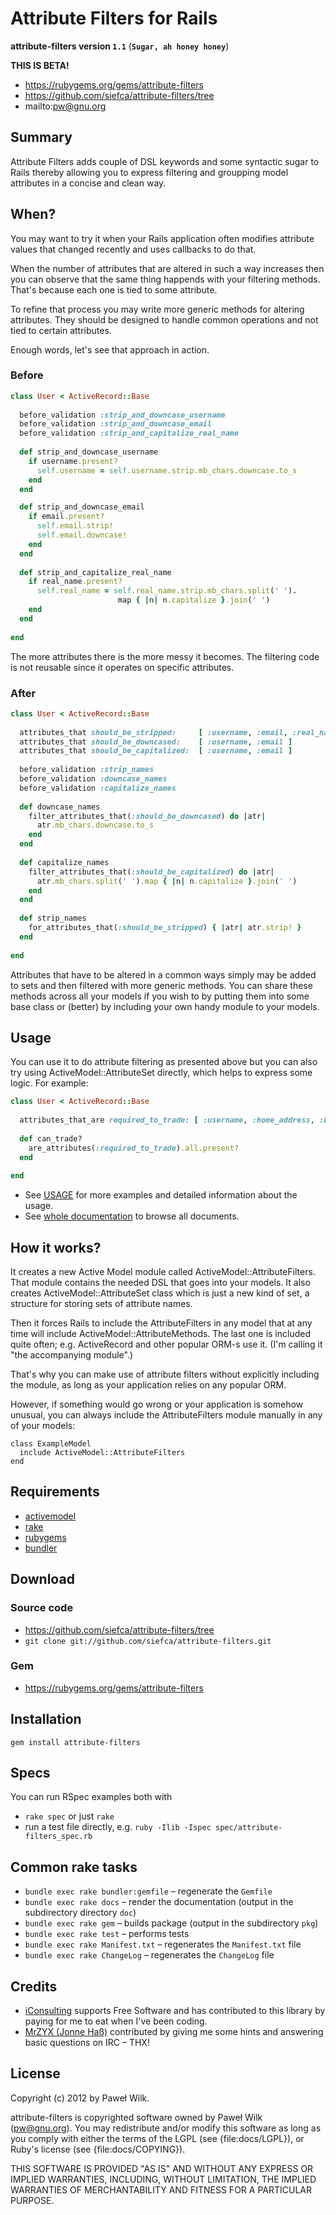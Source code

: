Attribute Filters for Rails
===========================

**attribute-filters version `1.1`** (**`Sugar, ah honey honey`**)

**THIS IS BETA!**

* https://rubygems.org/gems/attribute-filters
* https://github.com/siefca/attribute-filters/tree
* mailto:pw@gnu.org


Summary
-------

Attribute Filters adds couple of DSL keywords and some syntactic sugar
to Rails thereby allowing you to express filtering and groupping
model attributes in a concise and clean way.

When?
-----

You may want to try it when your Rails application often modifies
attribute values that changed recently and uses callbacks to do that.

When the number of attributes that are altered in such a way increases
then you can observe that the same thing happends with your filtering
methods. That's because each one is tied to some attribute.

To refine that process you may write more generic methods
for altering attributes. They should be designed to handle
common operations and not tied to certain attributes.

Enough words, let's see that approach in action.

### Before ###

```ruby
class User < ActiveRecord::Base
  
  before_validation :strip_and_downcase_username
  before_validation :strip_and_downcase_email
  before_validation :strip_and_capitalize_real_name
  
  def strip_and_downcase_username
    if username.present?
      self.username = self.username.strip.mb_chars.downcase.to_s
    end
  end

  def strip_and_downcase_email
    if email.present?
      self.email.strip!
      self.email.downcase!
    end
  end
  
  def strip_and_capitalize_real_name
    if real_name.present?
      self.real_name = self.real_name.strip.mb_chars.split(' ').
                        map { |n| n.capitalize }.join(' ')
    end
  end
  
end
```
  
The more attributes there is the more messy it becomes.
The filtering code is not reusable since it operates on specific attributes.

### After ###


```ruby
class User < ActiveRecord::Base
  
  attributes_that should_be_stripped:     [ :username, :email, :real_name ]
  attributes_that should_be_downcased:    [ :username, :email ]
  attributes_that should_be_capitalized:  [ :username, :email ]
  
  before_validation :strip_names
  before_validation :downcase_names
  before_validation :capitalize_names
  
  def downcase_names
    filter_attributes_that(:should_be_downcased) do |atr|
      atr.mb_chars.downcase.to_s
    end
  end
  
  def capitalize_names
    filter_attributes_that(:should_be_capitalized) do |atr|
      atr.mb_chars.split(' ').map { |n| n.capitalize }.join(' ')
    end
  end
  
  def strip_names
    for_attributes_that(:should_be_stripped) { |atr| atr.strip! }
  end
  
end
```

Attributes that have to be altered in a common ways simply may be added to sets
and then filtered with more generic methods. You can share these methods 
across all your models if you wish to by putting them into some base class
or (better) by including your own handy module to your models.

Usage
-----

You can use it to do attribute filtering as presented above but you can also
try using ActiveModel::AttributeSet directly, which helps to express some logic.
For example:

```ruby
class User < ActiveRecord::Base
  
  attributes_that_are required_to_trade: [ :username, :home_address, :bank_account ]
  
  def can_trade?
    are_attributes(:required_to_trade).all.present?
  end
  
end
```

* See [USAGE](http://rubydoc.info/gems/attribute-filters/file/docs/USAGE) for more examples and detailed information about the usage.
* See [whole documentation](http://rubydoc.info/gems/attribute-filters/) to browse all documents.

How it works?
-------------

It creates a new Active Model module called ActiveModel::AttributeFilters. That module
contains the needed DSL that goes into your models. It also creates ActiveModel::AttributeSet
class which is just a new kind of set, a structure for storing sets of attribute names.

Then it forces Rails to include the AttributeFilters in any model that
at any time will include ActiveModel::AttributeMethods. The last one is included
quite often; e.g. ActiveRecord and other popular ORM-s use it. (I'm calling it
"the accompanying module".)

That's why you can make use of attribute filters without explicitly including
the module, as long as your application relies on any popular ORM.

However, if something would go wrong or your application is somehow unusual, you can always
include the AttributeFilters module manually in any of your models:

```
class ExampleModel
  include ActiveModel::AttributeFilters
end
```

Requirements
------------

* [activemodel](https://rubygems.org/gems/activemodel)
* [rake](https://rubygems.org/gems/rake)
* [rubygems](http://docs.rubygems.org/)
* [bundler](http://gembundler.com/)

Download
--------

### Source code ###

* https://github.com/siefca/attribute-filters/tree
* `git clone git://github.com/siefca/attribute-filters.git`

### Gem ###

* https://rubygems.org/gems/attribute-filters

Installation
------------

```
gem install attribute-filters
```

Specs
-----

You can run RSpec examples both with

* `rake spec` or just `rake`
* run a test file directly, e.g. `ruby -Ilib -Ispec spec/attribute-filters_spec.rb`

Common rake tasks
-----------------

* `bundle exec rake bundler:gemfile` – regenerate the `Gemfile`
* `bundle exec rake docs` – render the documentation (output in the subdirectory directory `doc`)
* `bundle exec rake gem` – builds package (output in the subdirectory `pkg`)
* `bundle exec rake test` – performs tests
* `bundle exec rake Manifest.txt` – regenerates the `Manifest.txt` file
* `bundle exec rake ChangeLog` – regenerates the `ChangeLog` file

Credits
-------

* [iConsulting](http://www.iconsulting.pl/) supports Free Software and has contributed to this library by paying for me to eat when I've been coding.
* [MrZYX (Jonne Haß)](https://github.com/MrZYX) contributed by giving me some hints and answering basic questions on IRC – THX!

License
-------

Copyright (c) 2012 by Paweł Wilk.

attribute-filters is copyrighted software owned by Paweł Wilk (pw@gnu.org).
You may redistribute and/or modify this software as long as you
comply with either the terms of the LGPL (see {file:docs/LGPL}),
or Ruby's license (see {file:docs/COPYING}).

THIS SOFTWARE IS PROVIDED "AS IS" AND WITHOUT ANY EXPRESS
OR IMPLIED WARRANTIES, INCLUDING, WITHOUT LIMITATION,
THE IMPLIED WARRANTIES OF MERCHANTABILITY AND FITNESS
FOR A PARTICULAR PURPOSE.
